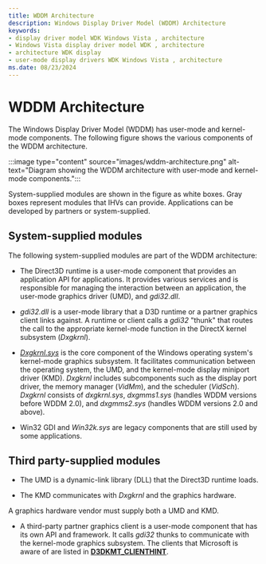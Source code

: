 ```yaml
---
title: WDDM Architecture
description: Windows Display Driver Model (WDDM) Architecture
keywords:
- display driver model WDK Windows Vista , architecture
- Windows Vista display driver model WDK , architecture
- architecture WDK display
- user-mode display drivers WDK Windows Vista , architecture
ms.date: 08/23/2024
---
```


# WDDM Architecture

The Windows Display Driver Model (WDDM) has user-mode and kernel-mode components. The following figure shows the various components of the WDDM architecture.

:::image type="content" source="images/wddm-architecture.png" alt-text="Diagram showing the WDDM architecture with user-mode and kernel-mode components.":::

System-supplied modules are shown in the figure as white boxes. Gray boxes represent modules that IHVs can provide. Applications can be developed by partners or system-supplied.

## System-supplied modules

The following system-supplied modules are part of the WDDM architecture:

* The Direct3D runtime is a user-mode component that provides an application API for applications. It provides various services and is responsible for managing the interaction between an application, the user-mode graphics driver (UMD), and *gdi32.dll*.

* *gdi32.dll* is a user-mode library that a D3D runtime or a partner graphics client links against. A runtime or client calls a *gdi32* "thunk" that routes the call to the appropriate kernel-mode function in the DirectX kernel subsystem (*Dxgkrnl*).

* [*Dxgkrnl.sys*](directx-graphics-kernel-subsystem.md) is the core component of the Windows operating system's kernel-mode graphics subsystem. It facilitates communication between the operating system, the UMD, and the kernel-mode display miniport driver (KMD). *Dxgkrnl* includes subcomponents such as the display port driver, the memory manager (*VidMm*), and the scheduler (*VidSch*). *Dxgkrnl* consists of *dxgkrnl.sys*, *dxgmms1.sys* (handles WDDM versions before WDDM 2.0), and *dxgmms2.sys* (handles WDDM versions 2.0 and above).

* Win32 GDI and *Win32k.sys* are legacy components that are still used by some applications.

## Third party-supplied modules

* The UMD is a dynamic-link library (DLL) that the Direct3D runtime loads.

* The KMD communicates with *Dxgkrnl* and the graphics hardware.

A graphics hardware vendor must supply both a UMD and KMD.

* A third-party partner graphics client is a user-mode component that has its own API and framework. It calls *gdi32* thunks to communicate with the kernel-mode graphics subsystem. The clients that Microsoft is aware of are listed in [**D3DKMT_CLIENTHINT**](/windows-hardware/drivers/ddi/d3dkmthk/ne-d3dkmthk-_d3dkmt_clienthint).
